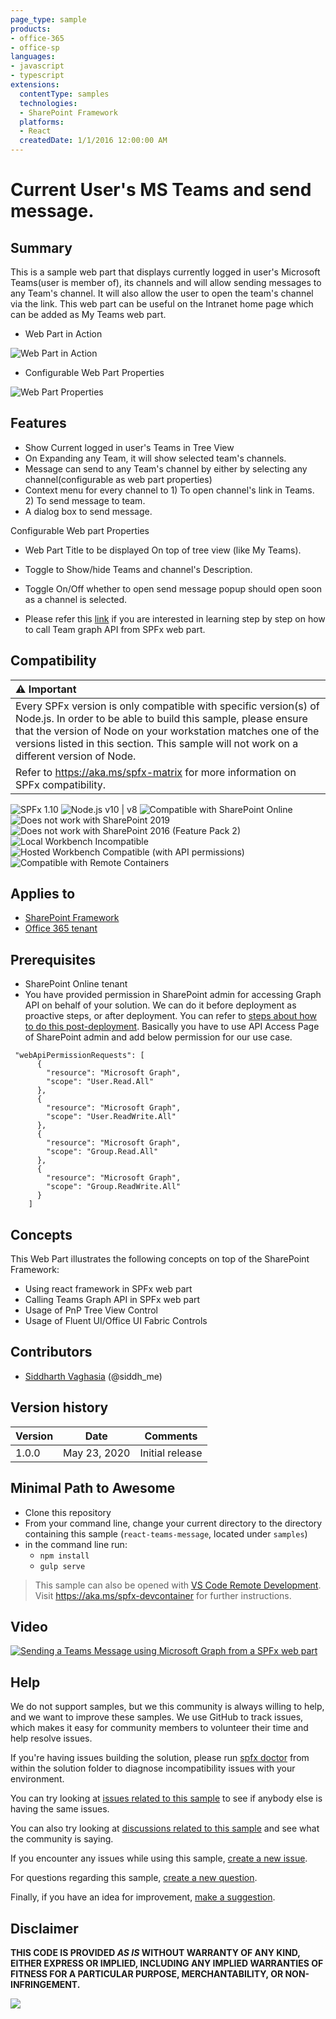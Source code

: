 ```yaml
---
page_type: sample
products:
- office-365
- office-sp
languages:
- javascript
- typescript
extensions:
  contentType: samples
  technologies:
  - SharePoint Framework
  platforms:
  - React
  createdDate: 1/1/2016 12:00:00 AM
---
```

# Current User's MS Teams and send message.

## Summary

This is a sample web part that displays currently logged in user's Microsoft Teams(user is member of), its channels and will allow sending messages to any Team's channel. It will also allow the user to open the team's channel via the link. This web part can be useful on the Intranet home page which can be added as My Teams web part.


* Web Part in Action

![Web Part in Action](./assets/myteamsmessage.gif)

* Configurable Web Part Properties

![Web Part Properties](./assets/webpartproperties.jpg)

## Features

* Show Current logged in user's Teams in Tree View
* On Expanding any Team, it will show selected team's channels.
* Message can send to any Team's channel by either by selecting any channel(configurable as web part properties)
* Context menu for every channel to 1) To open channel's link in Teams. 2) To send message to team.
* A dialog box to send message.

Configurable Web part Properties
* Web Part Title to be displayed On top of tree view (like My Teams).
* Toggle to Show/hide Teams and channel's Description.
* Toggle On/Off whether to open send message popup should open soon as a channel is selected.

* Please refer this [link](https://www.c-sharpcorner.com/article/microsoft-teams-operations-in-spfx-webpart-using-graph-api/) if you are interested in learning step by step on how to call Team graph API from SPFx web part.

## Compatibility

| :warning: Important          |
|:---------------------------|
| Every SPFx version is only compatible with specific version(s) of Node.js. In order to be able to build this sample, please ensure that the version of Node on your workstation matches one of the versions listed in this section. This sample will not work on a different version of Node.|
|Refer to <https://aka.ms/spfx-matrix> for more information on SPFx compatibility.   |

![SPFx 1.10](https://img.shields.io/badge/SPFx-1.10.0-green.svg) 
![Node.js v10 | v8](https://img.shields.io/badge/Node.js-v10%20%7C%20v8-green.svg) 
![Compatible with SharePoint Online](https://img.shields.io/badge/SharePoint%20Online-Compatible-green.svg)
![Does not work with SharePoint 2019](https://img.shields.io/badge/SharePoint%20Server%202019-Incompatible-red.svg)
![Does not work with SharePoint 2016 (Feature Pack 2)](https://img.shields.io/badge/SharePoint%20Server%202016%20(Feature%20Pack%202)-Incompatible-red.svg "SharePoint Server 2016 Feature Pack 2 requires SPFx 1.1")
![Local Workbench Incompatible](https://img.shields.io/badge/Local%20Workbench-Incompatible-red.svg "Requires access to Microsoft Graph")
![Hosted Workbench Compatible (with API permissions)](https://img.shields.io/badge/Hosted%20Workbench-Compatible%20(with%20API%20permissions)-yellow.svg)
![Compatible with Remote Containers](https://img.shields.io/badge/Remote%20Containers-Compatible-green.svg)

## Applies to

* [SharePoint Framework](https://learn.microsoft.com/sharepoint/dev/spfx/sharepoint-framework-overview)
* [Office 365 tenant](https://learn.microsoft.com/sharepoint/dev/spfx/set-up-your-developer-tenant)


## Prerequisites

* SharePoint Online tenant
* You have provided permission in SharePoint admin for accessing Graph API on behalf of your solution. We can do it before deployment as proactive steps, or after deployment. You can refer to [steps about how to do this post-deployment](https://learn.microsoft.com/sharepoint/dev/spfx/use-aad-tutorial#deploy-the-solution-and-grant-permissions). Basically you have to use API Access Page of SharePoint admin and add below permission for our use case. 

```
 "webApiPermissionRequests": [
      {
        "resource": "Microsoft Graph",
        "scope": "User.Read.All"
      },
      {
        "resource": "Microsoft Graph",
        "scope": "User.ReadWrite.All"
      },
      {
        "resource": "Microsoft Graph",
        "scope": "Group.Read.All"
      },
      {
        "resource": "Microsoft Graph",
        "scope": "Group.ReadWrite.All"
      }
    ]

```
## Concepts

This Web Part illustrates the following concepts on top of the SharePoint Framework:

* Using react framework in SPFx web part
* Calling Teams Graph API in SPFx web part
* Usage of PnP Tree View  Control
* Usage of Fluent UI/Office UI Fabric Controls

## Contributors

* [Siddharth Vaghasia](https://github.com/siddharth-vaghasia) (@siddh_me)

## Version history

Version|Date|Comments
-------|----|--------
1.0.0|May 23, 2020|Initial release

## Minimal Path to Awesome

* Clone this repository
* From your command line, change your current directory to the directory containing this sample (`react-teams-message`, located under `samples`)
* in the command line run:
  * `npm install`
  * `gulp serve`

>  This sample can also be opened with [VS Code Remote Development](https://code.visualstudio.com/docs/remote/remote-overview). Visit https://aka.ms/spfx-devcontainer for further instructions.

## Video

[![Sending a Teams Message using Microsoft Graph from a SPFx web part](./assets/video-thumbnail.jpg)](https://www.youtube.com/watch?v=lzOcAL_6A7c "Sending a Teams Message using Microsoft Graph from a SPFx web part")

## Help

We do not support samples, but we this community is always willing to help, and we want to improve these samples. We use GitHub to track issues, which makes it easy for  community members to volunteer their time and help resolve issues.

If you're having issues building the solution, please run [spfx doctor](https://pnp.github.io/cli-microsoft365/cmd/spfx/spfx-doctor/) from within the solution folder to diagnose incompatibility issues with your environment.

You can try looking at [issues related to this sample](https://github.com/pnp/sp-dev-fx-webparts/issues?q=label%3A%22sample%3A%20react-teams-message") to see if anybody else is having the same issues.

You can also try looking at [discussions related to this sample](https://github.com/pnp/sp-dev-fx-webparts/discussions?discussions_q=react-teams-message) and see what the community is saying.

If you encounter any issues while using this sample, [create a new issue](https://github.com/pnp/sp-dev-fx-webparts/issues/new?assignees=&labels=Needs%3A+Triage+%3Amag%3A%2Ctype%3Abug-suspected%2Csample%3A%20react-teams-message&template=bug-report.yml&sample=react-teams-message&authors=@siddharth-vaghasia&title=react-teams-message%20-%20).

For questions regarding this sample, [create a new question](https://github.com/pnp/sp-dev-fx-webparts/issues/new?assignees=&labels=Needs%3A+Triage+%3Amag%3A%2Ctype%3Aquestion%2Csample%3A%20react-teams-message&template=question.yml&sample=react-teams-message&authors=@siddharth-vaghasia&title=react-teams-message%20-%20).

Finally, if you have an idea for improvement, [make a suggestion](https://github.com/pnp/sp-dev-fx-webparts/issues/new?assignees=&labels=Needs%3A+Triage+%3Amag%3A%2Ctype%3Aenhancement%2Csample%3A%20react-teams-message&template=question.yml&sample=react-teams-message&authors=@siddharth-vaghasia&title=react-teams-message%20-%20).


## Disclaimer

**THIS CODE IS PROVIDED *AS IS* WITHOUT WARRANTY OF ANY KIND, EITHER EXPRESS OR IMPLIED, INCLUDING ANY IMPLIED WARRANTIES OF FITNESS FOR A PARTICULAR PURPOSE, MERCHANTABILITY, OR NON-INFRINGEMENT.**


<img src="https://m365-visitor-stats.azurewebsites.net/sp-dev-fx-webparts/samples/react-teams-message" />
